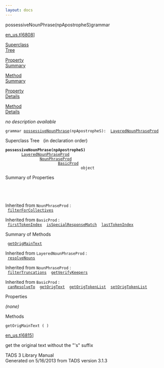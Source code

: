 ```yaml
---
layout: docs
---
```

<span class="title">possessiveNounPhrase(npApostropheS)</span><span class="type">grammar</span>

[en_us.t](../file/en_us.t.html)\[[6808](../source/en_us.t.html#6808)\]

[Superclass  
Tree](#_SuperClassTree_)

[Property  
Summary](#_PropSummary_)

[Method  
Summary](#_MethodSummary_)

[Property  
Details](#_Properties_)

[Method  
Details](#_Methods_)

<div class="fdesc">

*no description available*

`grammar `<span class="gramalt">[`possessiveNounPhrase`](../object/possessiveNounPhrase.html)`(npApostropheS)`</span>` :   `[`LayeredNounPhraseProd`](../object/LayeredNounPhraseProd.html)

</div>

<span id="_SuperClassTree_"></span>

<div class="mjhd">

<span class="hdln">Superclass Tree</span>   (in declaration order)

</div>

**`possessiveNounPhrase(npApostropheS)`**  
`         `[`LayeredNounPhraseProd`](../object/LayeredNounPhraseProd.html)  
`                 `[`NounPhraseProd`](../object/NounPhraseProd.html)  
`                         `[`BasicProd`](../object/BasicProd.html)  
`                                 object`  
<span id="_PropSummary_"></span>

<div class="mjhd">

<span class="hdln">Summary of Properties</span>  

</div>

` `

` `

Inherited from `NounPhraseProd` :  
` `[`filterForCollectives`](../object/NounPhraseProd.html#filterForCollectives)`  `

Inherited from `BasicProd` :  
` `[`firstTokenIndex`](../object/BasicProd.html#firstTokenIndex)`  `[`isSpecialResponseMatch`](../object/BasicProd.html#isSpecialResponseMatch)`  `[`lastTokenIndex`](../object/BasicProd.html#lastTokenIndex)`  `

<span id="_MethodSummary_"></span>

<div class="mjhd">

<span class="hdln">Summary of Methods</span>  

</div>

` `[`getOrigMainText`](#getOrigMainText)`  `

Inherited from `LayeredNounPhraseProd` :  
` `[`resolveNouns`](../object/LayeredNounPhraseProd.html#resolveNouns)`  `

Inherited from `NounPhraseProd` :  
` `[`filterTruncations`](../object/NounPhraseProd.html#filterTruncations)`  `[`getVerifyKeepers`](../object/NounPhraseProd.html#getVerifyKeepers)`  `

Inherited from `BasicProd` :  
` `[`canResolveTo`](../object/BasicProd.html#canResolveTo)`  `[`getOrigText`](../object/BasicProd.html#getOrigText)`  `[`getOrigTokenList`](../object/BasicProd.html#getOrigTokenList)`  `[`setOrigTokenList`](../object/BasicProd.html#setOrigTokenList)`  `

<span id="_Properties_"></span>

<div class="mjhd">

<span class="hdln">Properties</span>  

</div>

*(none)* <span id="_Methods_"></span>

<div class="mjhd">

<span class="hdln">Methods</span>  

</div>

<span id="getOrigMainText"></span>

`getOrigMainText ( )`

[en_us.t](../file/en_us.t.html)\[[6815](../source/en_us.t.html#6815)\]

<div class="desc">

get the original text without the "'s" suffix

</div>

<div class="ftr">

TADS 3 Library Manual  
Generated on 5/16/2013 from TADS version 3.1.3

</div>
